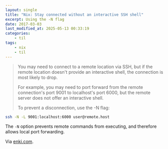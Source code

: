 ```yaml
---
layout: single
title: "Nix: Stay connected without an interactive SSH shell"
excerpt: Using the -N flag
date: 2017-03-03
last_modified_at: 2025-05-13 00:33:19
categories:
    - til
tags:
    - nix
    - til
---
```


> You may need to connect to a remote location via SSH,
> but if the remote location doesn't provide an interactive shell, the connection is most likely to drop.
>
> For example, you may need to port forward from the remote connection's port 9001 to localhost's port 6000,
> but the remote server does not offer an interactive shell.
>
> To prevent a disconnection, use the -N flag:

```bash
ssh -N -L 9001:localhost:6000 user@remote.host
```

The `-N` option prevents remote commands from executing, and therefore allows local port forwarding.

Via [enki.com](https://app.enkipro.com/#/insight/565f4430e823b7070068d4db).
